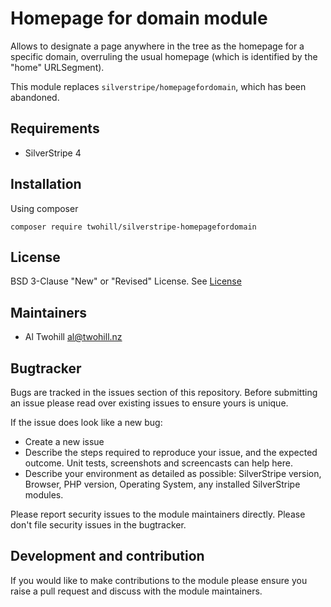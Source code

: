 # Homepage for domain module

Allows to designate a page anywhere in the tree
as the homepage for a specific domain, overruling
the usual homepage (which is identified by the "home" URLSegment).

This module replaces `silverstripe/homepagefordomain`, which has been abandoned.

## Requirements

 * SilverStripe 4
 
## Installation

Using composer

`composer require twohill/silverstripe-homepagefordomain`


## License
BSD 3-Clause "New" or "Revised" License. See [License](license.md)

## Maintainers

 * Al Twohill <al@twohill.nz>

## Bugtracker

Bugs are tracked in the issues section of this repository. Before submitting an issue please read over existing issues to ensure yours is unique.

If the issue does look like a new bug:

 * Create a new issue
 * Describe the steps required to reproduce your issue, and the expected outcome. Unit tests, screenshots and screencasts can help here.
 * Describe your environment as detailed as possible: SilverStripe version, Browser, PHP version, Operating System, any installed SilverStripe modules.

Please report security issues to the module maintainers directly. Please don't file security issues in the bugtracker.


## Development and contribution

If you would like to make contributions to the module please ensure you raise a pull request and discuss with the module maintainers.
